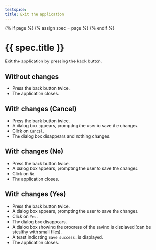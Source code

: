 ```yaml
---
testspace:
title: Exit the application
---
```


{% if page %} {% assign spec = page %} {% endif %}

# {{ spec.title }}
Exit the application by pressing the back button.

## Without changes
- Press the back button twice.
- The application closes.

## With changes (Cancel)
- Press the back button twice.
- A dialog box appears, prompting the user to save the changes.
- Click on `Cancel`.
- The dialog box disappears and nothing changes.

## With changes (No)
- Press the back button twice.
- A dialog box appears, prompting the user to save the changes.
- Click on `No`.
- The application closes.
   
   
## With changes (Yes)
- Press the back button twice.
- A dialog box appears, prompting the user to save the changes.
- Click on `Yes`.
- The dialog box disappears.
- A dialog box showing the progress of the saving is displayed (can be stealthy with small files).
- A toast indicating `Save success.` is displayed.
- The application closes.